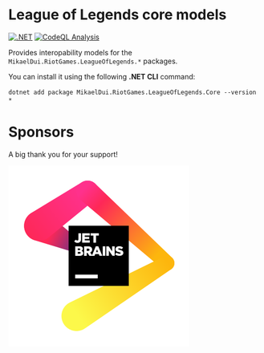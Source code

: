 
# League of Legends core models
[![.NET](https://github.com/mikaeldui/riot-games-league-of-legends-dotnet-core/actions/workflows/dotnet.yml/badge.svg)](https://github.com/mikaeldui/riot-games-league-of-legends-dotnet-core/actions/workflows/dotnet.yml)
[![CodeQL Analysis](https://github.com/mikaeldui/riot-games-league-of-legends-dotnet-core/actions/workflows/codeql-analysis.yml/badge.svg)](https://github.com/mikaeldui/riot-games-league-of-legends-dotnet-core/actions/workflows/codeql-analysis.yml)

Provides interopability models for the `MikaelDui.RiotGames.LeagueOfLegends.*` packages.

You can install it using the following **.NET CLI** command:

    dotnet add package MikaelDui.RiotGames.LeagueOfLegends.Core --version *

# Sponsors
A big thank you for your support!

[![JetBrains Logo (Main) logo](https://raw.githubusercontent.com/mikaeldui/riot-games-dotnet-client/main/sponsors/jetbrains.svg)](https://jb.gg/OpenSourceSupport)
